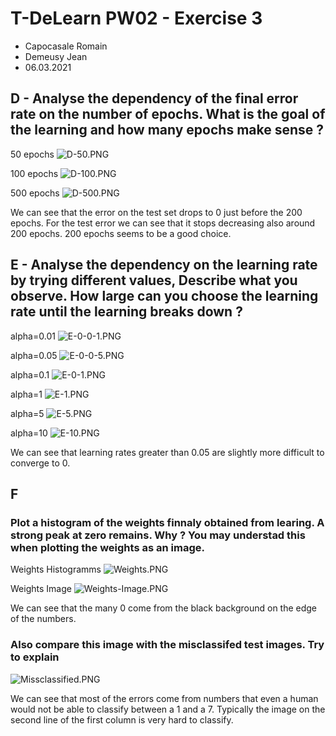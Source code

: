 # T-DeLearn PW02 - Exercise 3
* Capocasale Romain
* Demeusy Jean
* 06.03.2021

## D - Analyse the dependency of the final error rate on the number of epochs. What is the goal of the learning and how many epochs make sense ?
50 epochs
![D-50.PNG](D-50.PNG)

100 epochs
![D-100.PNG](D-100.PNG)

500 epochs
![D-500.PNG](D-500.PNG)

We can see that the error on the test set drops to 0 just before the 200 epochs. For the test error we can see that it stops decreasing also around 200 epochs. 200 epochs seems to be a good choice.

## E - Analyse the dependency on the learning rate by trying different values, Describe what you observe. How large can you choose the learning rate until the learning breaks down ?

alpha=0.01
![E-0-0-1.PNG](E-0-0-1.PNG)

alpha=0.05
![E-0-0-5.PNG](E-0-0-5.PNG)

alpha=0.1
![E-0-1.PNG](E-0-1.PNG)

alpha=1
![E-1.PNG](E-1.PNG)

alpha=5
![E-5.PNG](E-5.PNG)

alpha=10
![E-10.PNG](E-10.PNG)

We can see that learning rates greater than 0.05 are slightly more difficult to converge to 0.

## F 
### Plot a histogram of the weights finnaly obtained from learing. A strong peak at zero remains. Why ? You may understad this when plotting the weights as an image. 

Weights Histogramms
![Weights.PNG](Weights.PNG)

Weights Image
![Weights-Image.PNG](Weights-Image.PNG)

We can see that the many 0 come from the black background on the edge of the numbers. 

### Also compare this image with the misclassifed test images. Try to explain

![Missclassified.PNG](Missclassified.PNG)

We can see that most of the errors come from numbers that even a human would not be able to classify between a 1 and a 7. Typically the image on the second line of the first column is very hard to classify. 